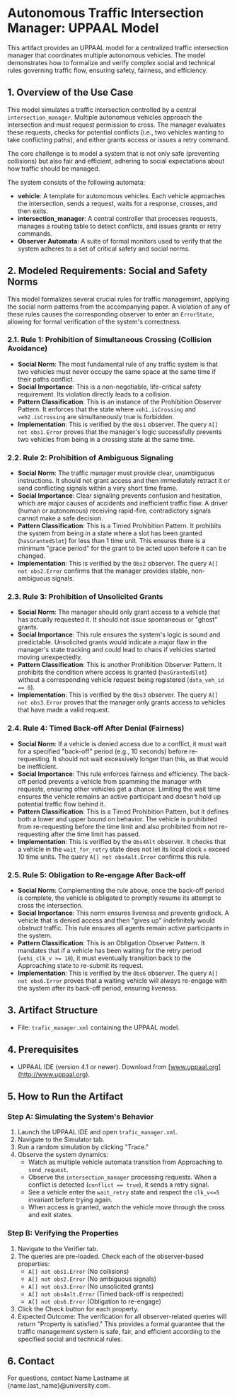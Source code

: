 # Autonomous Traffic Intersection Manager: UPPAAL Model

This artifact provides an UPPAAL model for a centralized traffic intersection manager that coordinates multiple autonomous vehicles. The model demonstrates how to formalize and verify complex social and technical rules governing traffic flow, ensuring safety, fairness, and efficiency.

## 1. Overview of the Use Case

This model simulates a traffic intersection controlled by a central `intersection_manager`. Multiple autonomous vehicles approach the intersection and must request permission to cross. The manager evaluates these requests, checks for potential conflicts (i.e., two vehicles wanting to take conflicting paths), and either grants access or issues a retry command.

The core challenge is to model a system that is not only safe (preventing collisions) but also fair and efficient, adhering to social expectations about how traffic should be managed.

The system consists of the following automata:

- **vehicle**: A template for autonomous vehicles. Each vehicle approaches the intersection, sends a request, waits for a response, crosses, and then exits.
- **intersection_manager**: A central controller that processes requests, manages a routing table to detect conflicts, and issues grants or retry commands.
- **Observer Automata**: A suite of formal monitors used to verify that the system adheres to a set of critical safety and social norms.

## 2. Modeled Requirements: Social and Safety Norms

This model formalizes several crucial rules for traffic management, applying the social norm patterns from the accompanying paper. A violation of any of these rules causes the corresponding observer to enter an `ErrorState`, allowing for formal verification of the system's correctness.

### 2.1. Rule 1: Prohibition of Simultaneous Crossing (Collision Avoidance)

- **Social Norm**: The most fundamental rule of any traffic system is that two vehicles must never occupy the same space at the same time if their paths conflict.
- **Social Importance**: This is a non-negotiable, life-critical safety requirement. Its violation directly leads to a collision.
- **Pattern Classification**: This is an instance of the Prohibition Observer Pattern. It enforces that the state where `veh1.isCrossing` and `veh2.isCrossing` are simultaneously true is forbidden.
- **Implementation**: This is verified by the `Obs1` observer. The query `A[] not obs1.Error` proves that the manager's logic successfully prevents two vehicles from being in a crossing state at the same time.

### 2.2. Rule 2: Prohibition of Ambiguous Signaling

- **Social Norm**: The traffic manager must provide clear, unambiguous instructions. It should not grant access and then immediately retract it or send conflicting signals within a very short time frame.
- **Social Importance**: Clear signaling prevents confusion and hesitation, which are major causes of accidents and inefficient traffic flow. A driver (human or autonomous) receiving rapid-fire, contradictory signals cannot make a safe decision.
- **Pattern Classification**: This is a Timed Prohibition Pattern. It prohibits the system from being in a state where a slot has been granted (`hasGrantedSlot`) for less than 1 time unit. This ensures there is a minimum "grace period" for the grant to be acted upon before it can be changed.
- **Implementation**: This is verified by the `Obs2` observer. The query `A[] not obs2.Error` confirms that the manager provides stable, non-ambiguous signals.

### 2.3. Rule 3: Prohibition of Unsolicited Grants

- **Social Norm**: The manager should only grant access to a vehicle that has actually requested it. It should not issue spontaneous or "ghost" grants.
- **Social Importance**: This rule ensures the system's logic is sound and predictable. Unsolicited grants would indicate a major flaw in the manager's state tracking and could lead to chaos if vehicles started moving unexpectedly.
- **Pattern Classification**: This is another Prohibition Observer Pattern. It prohibits the condition where access is granted (`hasGrantedSlot`) without a corresponding vehicle request being registered (`data_veh_id == 0`).
- **Implementation**: This is verified by the `Obs3` observer. The query `A[] not obs3.Error` proves that the manager only grants access to vehicles that have made a valid request.

### 2.4. Rule 4: Timed Back-off After Denial (Fairness)

- **Social Norm**: If a vehicle is denied access due to a conflict, it must wait for a specified "back-off" period (e.g., 10 seconds) before re-requesting. It should not wait excessively longer than this, as that would be inefficient.
- **Social Importance**: This rule enforces fairness and efficiency. The back-off period prevents a vehicle from spamming the manager with requests, ensuring other vehicles get a chance. Limiting the wait time ensures the vehicle remains an active participant and doesn't hold up potential traffic flow behind it.
- **Pattern Classification**: This is a Timed Prohibition Pattern, but it defines both a lower and upper bound on behavior. The vehicle is prohibited from re-requesting before the time limit and also prohibited from not re-requesting after the time limit has passed.
- **Implementation**: This is verified by the `Obs4Alt` observer. It checks that a vehicle in the `wait_for_retry` state does not let its local clock `x` exceed 10 time units. The query `A[] not obs4alt.Error` confirms this rule.

### 2.5. Rule 5: Obligation to Re-engage After Back-off

- **Social Norm**: Complementing the rule above, once the back-off period is complete, the vehicle is obligated to promptly resume its attempt to cross the intersection.
- **Social Importance**: This norm ensures liveness and prevents gridlock. A vehicle that is denied access and then "gives up" indefinitely would obstruct traffic. This rule ensures all agents remain active participants in the system.
- **Pattern Classification**: This is an Obligation Observer Pattern. It mandates that if a vehicle has been waiting for the retry period (`vehi_clk_v >= 10`), it must eventually transition back to the Approaching state to re-submit its request.
- **Implementation**: This is verified by the `Obs6` observer. The query `A[] not obs6.Error` proves that a waiting vehicle will always re-engage with the system after its back-off period, ensuring liveness.

## 3. Artifact Structure

- File: `trafic_manager.xml` containing the UPPAAL model.

## 4. Prerequisites

- UPPAAL IDE (version 4.1 or newer). Download from [www.uppaal.org](http://www.uppaal.org).

## 5. How to Run the Artifact

### Step A: Simulating the System's Behavior

1. Launch the UPPAAL IDE and open `trafic_manager.xml`.
2. Navigate to the Simulator tab.
3. Run a random simulation by clicking "Trace."
4. Observe the system dynamics:
   - Watch as multiple vehicle automata transition from Approaching to `send_request`.
   - Observe the `intersection_manager` processing requests. When a conflict is detected (`conflict == true`), it sends a retry signal.
   - See a vehicle enter the `wait_retry` state and respect the `clk_v<=5` invariant before trying again.
   - When access is granted, watch the vehicle move through the cross and exit states.

### Step B: Verifying the Properties

1. Navigate to the Verifier tab.
2. The queries are pre-loaded. Check each of the observer-based properties:
   - `A[] not obs1.Error` (No collisions)
   - `A[] not obs2.Error` (No ambiguous signals)
   - `A[] not obs3.Error` (No unsolicited grants)
   - `A[] not obs4alt.Error` (Timed back-off is respected)
   - `A[] not obs6.Error` (Obligation to re-engage)
3. Click the Check button for each property.
4. Expected Outcome: The verification for all observer-related queries will return "Property is satisfied." This provides a formal guarantee that the traffic management system is safe, fair, and efficient according to the specified social and technical rules.

## 6. Contact

For questions, contact Name Lastname at {name.last_name}@university.com.
